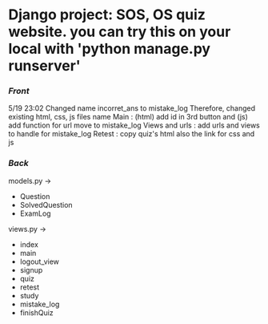 # Django project: SOS, OS quiz website. you can try this on your local with 'python manage.py runserver'

### ***Front***

5/19 23:02 Changed name incorret_ans to mistake_log
Therefore, changed existing html, css, js files name
Main : (html) add id in 3rd button and (js) add function for url move to mistake_log
Views and urls : add urls and views to handle for mistake_log
Retest : copy quiz's html also the link for css and js


### ***Back***

models.py ->
- Question
- SolvedQuestion
- ExamLog

views.py ->
- index
- main
- logout_view
- signup
- quiz
- retest
- study
- mistake_log
- finishQuiz
